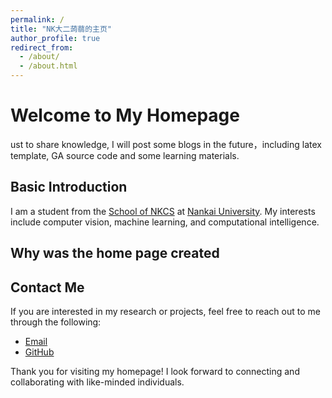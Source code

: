 ```yaml
---
permalink: /
title: "NK大二蒟蒻的主页"
author_profile: true
redirect_from: 
  - /about/
  - /about.html
---
```


# Welcome to My Homepage
ust to share knowledge, I will post some blogs in the future，including latex template, GA source code and some learning materials.
## Basic Introduction
I am a student from the [School of NKCS](https://cc.nankai.edu.cn/) at [Nankai University](http://www.nankai.edu.cn/main.htm). My interests include computer vision, machine learning, and computational intelligence.

## Why was the home page created

## Contact Me
If you are interested in my research or projects, feel free to reach out to me through the following:
- [Email](mailto:2310428@mail.nankai.edu.cn)
- [GitHub](https://github.com/IWITRIE)

Thank you for visiting my homepage! I look forward to connecting and collaborating with like-minded individuals.
